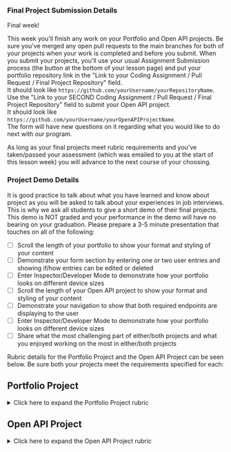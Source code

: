 ### Final Project Submission Details

Final week!  

This week you'll finish any work on your Portfolio and Open API projects.  Be sure you've merged any open pull requests to the main branches for both of your projects when your work is completed and before you submit.  When you submit your projects, you'll use your usual Assignment Submission process (the button at the bottom of your lesson page) and put your portfolio repository link in the "Link to your Coding Assignment / Pull Request / Final Project Repository" field.  
It should look like `https://github.com/yourUsername/yourRepositoryName`.  
Use the "Link to your SECOND Coding Assignment / Pull Request / Final Project Repository" field to submit your Open API project.  
It should look like `https://github.com/yourUsername/yourOpenAPIProjectName`.  
The form will have new questions on it regarding what you would like to do next with our program.

As long as your final projects meet rubric requirements and you've taken/passed your assessment (which was emailed to you at the start of this lesson week) you will advance to the next course of your choosing.

### Project Demo Details

It is good practice to talk about what you have learned and know about project as you will be asked to talk about your experiences in job interviews.  This is why we ask all students to give a short demo of their final projects.  This demo is NOT graded and your performance in the demo will have no bearing on your graduation.  Please prepare a 3-5 minute presentation that touches on all of the following:
 - [ ] Scroll the length of your portfolio to show your format and styling of your content
 - [ ] Demonstrate your form section by entering one or two user entries and showing if/how entries can be edited or deleted
 - [ ] Enter Inspector/Developer Mode to demonstrate how your portfolio looks on different device sizes
 - [ ] Scroll the length of your Open API project to show your format and styling of your content
 - [ ] Demonstrate your navigation to show that both required endpoints are displaying to the user
 - [ ] Enter Inspector/Developer Mode to demonstrate how your portfolio looks on different device sizes
 - [ ] Share what the most challenging part of either/both projects and what you enjoyed working on the most in either/both projects

Rubric details for the Portfolio Project and the Open API Project can be seen below.  Be sure both your projects meet the requirements specified for each:

## Portfolio Project
<details>
<summary>Click here to expand the Portfolio Project rubric</summary>
<br>
<h3>General</h3>
<ul>
<li>Project is published on a public GitHub repository</li>
<li>Code executes without errors in the browser</li>
</ul>

### Project Structure
 - [ ] README.md (_NOTE:_ this file is typically used to explain how someone can run your code, but it does not need to contain this content for your final project to be acceptable)
 - [ ] index.html
 - [ ] css folder
   - [ ] index.css
 - [ ] js folder
   - [ ] index.js 
 - [ ] (OPTIONAL) images folder

#### index.html
 - [ ] include proper boilerplate code
 - [ ] (OPTIONAL) use a font-family or Google fonts
 - [ ] index.css and index.js file should be properly linked to this file
 - [ ] level 1 heading with student's name
 - [ ] navigation with working internal links to the following sections:
    - [ ] About
    - [ ] Experience
    - [ ] Skills
    - [ ] Projects
    - [ ] Leave a Message
    - [ ] (OPTIONAL) Connect or Contact Me section to contain email and social media links
 - [ ] (OPTIONAL) sticky/fixed navigation that stays in place when user scrolls down on the page
 - [ ] (OPTIONAL) dark mode toggle switch to change coloring of background and text between default and dark mode
 - [ ] (OPTIONAL) navigation converted to a hamburger menu on smaller devices via media queries
###### About Section
 - [ ] level 2 heading
 - [ ] one or more paragraphs of text
 - [ ] (OPTIONAL) your photo with alt attribute for accessibility 
###### Experience Section
 - [ ] level 2 heading
 - [ ] list of previous work or experience or one or paragraphs of related experiences if student has no previous work experience)
 - [ ] if listing experience, this should be styled in grid or flexbox layout
###### Skills Section
 - [ ] level 2 heading
 - [ ] list of skills, inserted using JavaScript from the index.js file
 - [ ] list should be styled in a grid or flexbox layout
###### Projects Section
 - [ ] level 2 heading
 - [ ] list of GitHub repositories, fetched using the GitHub API and inserted using JavaScript from the index.js file 
 - [ ] (OPTIONAL) each GitHub repository name is a clickable link that takes the user to that repository
 - [ ] (OPTIONAL) display additional information about each of the repositories (examples: created date, description, etc.)
 - [ ] (OPTIONAL) customize the styling of your projects list (cards or use of flexbox or grid for examples)
###### Leave a Message Section (Form and Messages List)
 - [ ] level 2 heading for form
    - [ ] Name, Email Address, and Message fields
    - [ ] Submit button
    - [ ] event listener that adds the form field inputs to the messages section
 - [ ] level 2 heading for messages
    - [ ] list of messages (once the form has been given inputs and submit button clicked) styled in a grid of flexbox layout
      - [ ] Each message item should have the following:
        - [ ] Name of message author as a clickable link to email the author at the email address they provided in the form
        - [ ] Message text
        - [ ] Remove button to delete the message from the list of messages
        - [ ] (OPTIONAL) Edit button for user to change one (or more) of the form inputs (name, email, message)
    - [ ] (OPTIONAL) conditionally render (meaning hide/display) the level 2 heading and section content depending on whether or not there are messages
###### (OPTIONAL) Connect or Contact Me
_NOTE:_ If you do not have a Connect or Contact Me section, your links should be in the footer of your page as icons/images
 - [ ] clickable link to email the student 
 - [ ] at least two social media links to the student's profile pages (examples: GitHub, LinkedIn, twitter, instagram, etc.)
 - [ ] (OPTIONAL) use icons or images in place of text string links for your email and 2+ social media links
###### Footer
 - [ ] Copyright logo, current year, and student's name inserted using JavaScript from the index.js file
 - [ ] Email and 2+ social media icon/image links (if the page does NOT have a Connect or Contact Me section)

#### index.js
 - [ ] Comments in code as appropriate (to notate what sections of code are used for)
 - [ ] Sections of code to accomplish the following:
   - [ ] Insert the copyright logo, current year, and student's name in the footer of index.html
   - [ ] Using an array, insert the array items as a list of skills in the skills section of index.html
   - [ ] Handle the event listener on the message form to insert the following into the messages section:
     - [ ] convert form inputs into the author's name as a clickable link 
     - [ ] display their message and 
     - [ ] provide a remove button to delete the message
     - [ ] (OPTIONAL) provide an edit button to change one or more form fields
     - [ ] (OPTIONAL) conditionally render the messages header and section of index.html (show it if there are messages, hide it if none)
   - [ ] Using API fetch, insert the names of your GitHub repositories in the projects section of index.html
     - [ ] (OPTIONAL) provide additional information about each repository
     - [ ] (OPTIONAL) make the repository names clickable links that redirect the user to that repository page

#### index.css
 - [ ] (Optional) Comments in code as appropriate (to notate what sections of code are for)
 - [ ] At least two media queries
   - [ ] In each media query there should be at least 2 property changes to at least 3 html elements
 - [ ] Flexbox (or Grid) used to format the layout of the Experience and Connect sections _(NOTE: If you are using social media icons in your footer in place of a Connect section, you should use Flexbox or Grid to format the layout of your icons in the footer)_

#### (OPTIONAL) images folder
 - [ ] If you've elected to use images in your portfolio, be sure to have an images folder at the root level of your repository (same level as your index.html and README.md files).  All your images should go in this folder
 - [ ] Make sure images used in your html or css files are properly linked to the image inside your images folder
 - [ ] Remember to use alt for any images so there will be helper text if the image is not displayed properly

#### Styling
Everyone's style is different and we encourage students to let the style fo their site represent them.  That being said, there are some general style guidelines we encourage you to follow:
 - [ ] Remember to have appropriate contrast to your site (don't use a dark font on a dark background
 - [ ] You should not need to horizontally scroll to see your site content on any device (mobile, tablet, or desktop)
 - [ ] Watch out for font sizes on smaller devices.  The screen is smaller, but the font size should not be small also.  This is also true for form input fields/buttons, a user would need to tap on it with a finger to get focus on the input to type, don't make it too small that their device can't recognize what they're trying to tap on.
</details>

## Open API Project
<details>
<summary>Click here to expand the Open API Project rubric</summary>
<br>
Use one of the following open source APIs to create a site that accesses a minimum of 2 endpoints.  (Example: if using the weather app, you could display (1) the temperature and (2) the weather condition).  

### Open Source API options:
* [Open-Meteo](https://open-meteo.com/) – a weather API
* [Swapi.Tech](https://www.swapi.tech/) – an API about Star Wars films
* [Marvel](https://developer.marvel.com/) – an API about the Marvel fandom
* [ARTIC](https://api.artic.edu/docs/#introduction) – an art API from the Art Institute of Chicago
* [TheDogAPI](https://thedogapi.com/) or the [TheCatAPI](https://thecatapi.com/) – APIs about (you guessed it!) Dogs or Cats
* [SampleAPIs](https://sampleapis.com/api-list/coffee) – an API for coffee lovers

Be sure to satisfy the below requirements in your Open API Project:

### STRUCTURE:
 - [ ] A public GitHub repository containing your project
 - [ ] An HTML document for the page
 - [ ] A CSS document to style the HTML page
 - [ ] A JavaScript file that retrieves data from one of several public API sources to display the data on your HTML page
 - [ ] A README file that includes the instructions for running the webpage (This does not need to be a live site; you can instruct the user to download and run locally)

### CONTENT:
 - [ ] Display the data for at least 2 endpoints in the API
 - [ ] Include navigation from each endpoint’s page to the other (Example: if using the weather app, one navigation link should display the temperature details and the second navigation link should display the weather condition)
 - [ ] Issue new GET requests each time the user click a navigation link, meaning you should have 2 GET requests - one for each navigation, that requests only the needed information (Example: if using the weather app, clicking temperature navigation link should pull only data that allows user to see temperatures and clicking conditions navigation link should pull only data that allows user to see weather conditions)

### FUNCTIONALITY:
 - [ ] Code runs without issues by following the instructions in the README file
 - [ ] Navigation between the different endpoints behaves properly and is not slowed down by requesting more data than needs to be displayed (this is the reason for the 2 separate GET requests)
 - [ ] Code is readable and well structured
 - [ ] If applicable, error cases are appropriately handled
 - [ ] Styling is effective (example: font-sizes are not too small or large, colors are not too dark/light to be easily seen, etc.)
</details>
